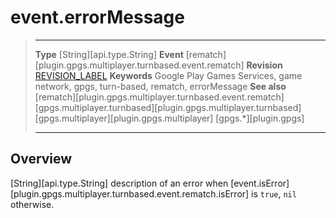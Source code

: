 # event.errorMessage

> --------------------- ------------------------------------------------------------------------------------------
> __Type__              [String][api.type.String]
> __Event__             [rematch][plugin.gpgs.multiplayer.turnbased.event.rematch]
> __Revision__          [REVISION_LABEL](REVISION_URL)
> __Keywords__          Google Play Games Services, game network, gpgs, turn-based, rematch, errorMessage
> __See also__          [rematch][plugin.gpgs.multiplayer.turnbased.event.rematch]
>						[gpgs.multiplayer.turnbased][plugin.gpgs.multiplayer.turnbased]
>						[gpgs.multiplayer][plugin.gpgs.multiplayer]
>                       [gpgs.*][plugin.gpgs]
> --------------------- ------------------------------------------------------------------------------------------

## Overview

[String][api.type.String] description of an error when [event.isError][plugin.gpgs.multiplayer.turnbased.event.rematch.isError] is `true`, `nil` otherwise.